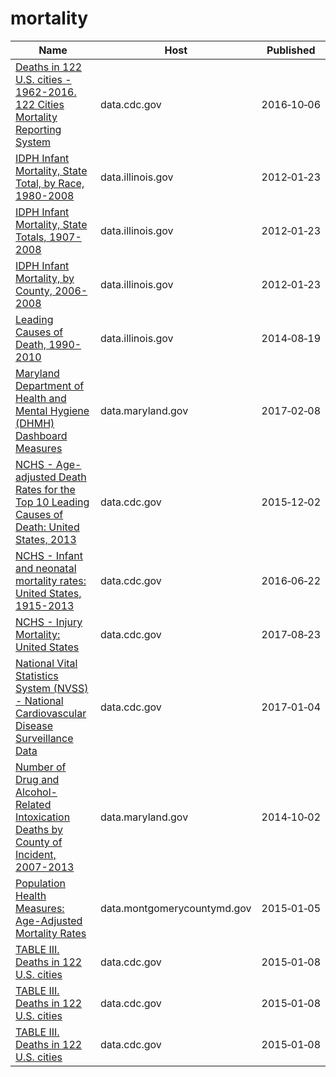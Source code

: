 # mortality

Name | Host | Published
---- | ---- | ---------
[Deaths in 122 U.S. cities - 1962-2016. 122 Cities Mortality Reporting System](../datasets/mr8w-325u.md) | data.cdc.gov | 2016&#x2011;10&#x2011;06
[IDPH Infant Mortality, State Total, by Race, 1980-2008](../datasets/nw3t-wtmy.md) | data.illinois.gov | 2012&#x2011;01&#x2011;23
[IDPH Infant Mortality, State Totals, 1907-2008](../datasets/ruic-mhpt.md) | data.illinois.gov | 2012&#x2011;01&#x2011;23
[IDPH Infant Mortality, by County, 2006-2008](../datasets/urme-f6t9.md) | data.illinois.gov | 2012&#x2011;01&#x2011;23
[Leading Causes of Death, 1990-2010](../datasets/t224-vrp2.md) | data.illinois.gov | 2014&#x2011;08&#x2011;19
[Maryland Department of Health and Mental Hygiene (DHMH) Dashboard Measures](../datasets/iyvb-gsn5.md) | data.maryland.gov | 2017&#x2011;02&#x2011;08
[NCHS - Age-adjusted Death Rates for the Top 10 Leading Causes of Death: United States, 2013](../datasets/bi63-dtpu.md) | data.cdc.gov | 2015&#x2011;12&#x2011;02
[NCHS - Infant and neonatal mortality rates: United States, 1915-2013](../datasets/epev-k6ss.md) | data.cdc.gov | 2016&#x2011;06&#x2011;22
[NCHS - Injury Mortality: United States](../datasets/nt65-c7a7.md) | data.cdc.gov | 2017&#x2011;08&#x2011;23
[National Vital Statistics System (NVSS) - National Cardiovascular Disease Surveillance Data](../datasets/kztq-p2jf.md) | data.cdc.gov | 2017&#x2011;01&#x2011;04
[Number of Drug and Alcohol-Related Intoxication Deaths by County of Incident, 2007-2013](../datasets/eprz-kexz.md) | data.maryland.gov | 2014&#x2011;10&#x2011;02
[Population Health Measures: Age-Adjusted Mortality Rates](../datasets/j55i-sqj8.md) | data.montgomerycountymd.gov | 2015&#x2011;01&#x2011;05
[TABLE III. Deaths in 122 U.S. cities](../datasets/qpap-3u8w.md) | data.cdc.gov | 2015&#x2011;01&#x2011;08
[TABLE III. Deaths in 122 U.S. cities](../datasets/qpap-3u8w.md) | data.cdc.gov | 2015&#x2011;01&#x2011;08
[TABLE III. Deaths in 122 U.S. cities](../datasets/qpap-3u8w.md) | data.cdc.gov | 2015&#x2011;01&#x2011;08

